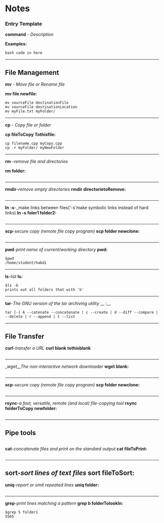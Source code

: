 # Notes

### Entry Template


__command__ - _Description_

__Examples:__

```
bash code in here
```
---

## File Management

__mv__ - _Move file or Rename file_

__mv file newfile:__

```
mv sourceFile destinationFile
mv sourceFile destinationLocation
mv myFile.txt myFolder/
```
---

__cp__ - _Copy file or folder_

__cp fileToCopy Tothisfile:__

```
cp filename.cpp myCopy.cpp
cp -r myFolder/ myNewFolder
```
---
__rm__ -_remove file and directories_

__rm folder:__
```
```
---
__rmdir__-_remove empty directories_
__rmdir directorietoRemove:__
```
```
---
__ln -s__-_make links between files('-s'make symbolic links instead of hard links)
__ln -s foler1 folder2:__
```
```
---
__scp__-_secure copy (remote file copy program)_
__scp folder newclone:__
```
```
---
__pwd__-_print name of current/working directory_
__pwd:__
```
$pwd
/home/student/habdi
```
---
__ls__-_list_
__ls:__
```
$ls -b
prints out all folders that with 'b'
```
---
__tar__-_The GNU version of the tar archiving utility_
__ :__
```
tar [-] A --catenate --concatenate | c --create | d --diff --compare | --delete | r --append | t --list 
```
---
## File Transfer

__curl__-_transfer a URL_
__curl blank tothisblank__
```
```
---
__wget__The non-interactive network downloader_
__wget blank:__
```
```
---
__scp__-_secure copy (remote file copy program)_
__scp folder newclone:__

```
```
---
__rsync__-_a fast, versatile, remote (and local) file-copying tool_
__rsync folderToCopy newfolder:__
```
```
---
## Pipe tools
```
```
__cat__-_concatenate files and print on the standard output_
__cat fileToPrint:__
```
```
---
__sort__-_sort lines of text files_
__sort fileToSort:__
---
__uniq__-_report or omit repeated lines_
__uniq folder:__
```
```
---
__grep__-_print lines matching a pattern_
__grep b folderTolookIn:__
```
$grep 5 folder1
5565
```
